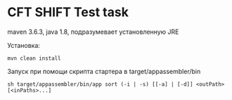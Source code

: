 # CFT SHIFT Test task

maven 3.6.3, java 1.8, подразумевает установленную JRE

Установка:
```
mvn clean install
```
Запуск при помощи скрипта стартера в target/appassembler/bin
```
sh target/appassembler/bin/app sort (-i | -s) [[-a] | [-d]] <outPath> [<inPaths>...]
```